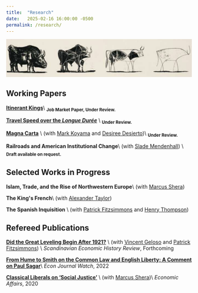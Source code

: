 ```yaml
---
title:  "Research"
date:   2025-02-16 16:00:00 -0500
permalink: /research/
---
```


![Picasso](/assets/images/\bulls.png)

## Working Papers

**[Itinerant Kings](https://papers.ssrn.com/sol3/papers.cfm?abstract_id=4689473)**\\
<sub>**Job Market Paper, Under Review.**

**[Travel Speed over the *Longue Durée*](https://papers.ssrn.com/sol3/papers.cfm?abstract_id=4635304)** \\
<sub>**Under Review.**

**[Magna Carta](https://papers.ssrn.com/sol3/papers.cfm?abstract_id=4503918)** \\
(with [Mark Koyama](https://mason.gmu.edu/~mkoyama2/About.html) and [Desiree Desierto](https://desireedesierto.com))\\
<sub>**Under Review.**

**Railroads and American Institutional Change**\\
(with [Slade Mendenhall](https://slademendenhall.com)) \\
<sub>**Draft available on request.**

## Selected Works in Progress

**Islam, Trade, and the Rise of Northwestern Europe**\\
(with [Marcus Shera](https://www.marcusshera.com))

**The King's French**\\
(with [Alexander Taylor](https://alexntaylor.github.io))

**The Spanish Inquisition** \\
(with [Patrick Fitzsimmons](https://www.patrubenfitz.com) and [Henry Thompson](https://www.henryathompson.com))

## Refereed Publications

**[Did the Great Leveling Begin After 1921?](https://papers.ssrn.com/sol3/papers.cfm?abstract_id=4579359)** \\
(with [Vincent Geloso](https://vincentgeloso.com) and [Patrick Fitzsimmons](https://www.patrubenfitz.com)) \\
*Scandinavian Economic History Review*, Forthcoming


**[From Hume to Smith on the Common Law and English Liberty: A Comment on Paul Sagar](https://econjwatch.org/articles/from-hume-to-smith-on-the-common-law-and-english-liberty-a-comment-on-paul-sagar)**\\
*Econ Journal Watch*, 2022

**[Classical Liberals on ‘Social Justice’](https://onlinelibrary.wiley.com/doi/abs/10.1111/ecaf.12428)** \\
(with [Marcus Shera](https://www.marcusshera.com))\\
*Economic Affairs*, 2020
